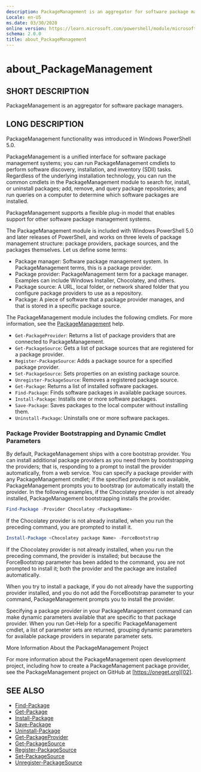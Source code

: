 ```yaml
---
description: PackageManagement is an aggregator for software package managers.
Locale: en-US
ms.date: 03/30/2020
online version: https://learn.microsoft.com/powershell/module/microsoft.powershell.core/about/about_packagemanagement?view=powershell-5.1&WT.mc_id=ps-gethelp
schema: 2.0.0
title: about_PackageManagement
---
```

# about_PackageManagement

## SHORT DESCRIPTION

PackageManagement is an aggregator for software package managers.

## LONG DESCRIPTION

PackageManagement functionality was introduced in Windows PowerShell 5.0.

PackageManagement is a unified interface for software package management
systems; you can run PackageManagement cmdlets to perform software discovery,
installation, and inventory (SDII) tasks. Regardless of the underlying
installation technology, you can run the common cmdlets in the
PackageManagement module to search for, install, or uninstall packages; add,
remove, and query package repositories; and run queries on a computer to
determine which software packages are installed.

PackageManagement supports a flexible plug-in model that enables support for
other software package management systems.

The PackageManagement module is included with Windows PowerShell 5.0 and later
releases of PowerShell, and works on three levels of package management
structure: package providers, package sources, and the packages themselves. Let
us define some terms:

- Package manager: Software package management system. In PackageManagement
  terms, this is a package provider.
- Package provider: PackageManagement term for a package manager. Examples can
  include Windows Installer, Chocolatey, and others.
- Package source: A URL, local folder, or network shared folder that you
  configure package providers to use as a repository.
- Package: A piece of software that a package provider manages, and that is
  stored in a specific package source.

The PackageManagement module includes the following cmdlets. For more
information, see the [PackageManagement][01] help.

- `Get-PackageProvider`: Returns a list of package providers that are
   connected to PackageManagement.
- `Get-PackageSource`: Gets a list of package sources that are registered for
  a package provider.
- `Register-PackageSource`: Adds a package source for a specified package
  provider.
- `Set-PackageSource`: Sets properties on an existing package source.
- `Unregister-PackageSource`: Removes a registered package source.
- `Get-Package`: Returns a list of installed software packages.
- `Find-Package`: Finds software packages in available package sources.
- `Install-Package`: Installs one or more software packages.
- `Save-Package`: Saves packages to the local computer without installing
  them.
- `Uninstall-Package`: Uninstalls one or more software packages.

### Package Provider Bootstrapping and Dynamic Cmdlet Parameters

By default, PackageManagement ships with a core bootstrap provider. You can
install additional package providers as you need them by bootstrapping the
providers; that is, responding to a prompt to install the provider
automatically, from a web service. You can specify a package provider with any
PackageManagement cmdlet; if the specified provider is not available,
PackageManagement prompts you to bootstrap (or automatically install) the
provider. In the following examples, if the Chocolatey provider is not already
installed, PackageManagement bootstrapping installs the provider.

```powershell
Find-Package -Provider Chocolatey <PackageName>
```

If the Chocolatey provider is not already installed, when you run the
preceding command, you are prompted to install it.

```powershell
Install-Package <Chocolatey package Name> -ForceBootstrap
```

If the Chocolatey provider is not already installed, when you run the
preceding command, the provider is installed; but because the ForceBootstrap
parameter has been added to the command, you are not prompted to install it;
both the provider and the package are installed automatically.

When you try to install a package, if you do not already have the supporting
provider installed, and you do not add the ForceBootstrap parameter to your
command, PackageManagement prompts you to install the provider.

Specifying a package provider in your PackageManagement command can make
dynamic parameters available that are specific to that package provider. When
you run Get-Help for a specific PackageManagement cmdlet, a list of parameter
sets are returned, grouping dynamic parameters for available package providers
in separate parameter sets.

More Information About the PackageManagement Project

For more information about the PackageManagement open development project,
including how to create a PackageManagement package provider, see the
PackageManagement project on GitHub at [https://oneget.org][02].

## SEE ALSO

- [Find-Package](xref:PackageManagement.Find-Package)
- [Get-Package](xref:PackageManagement.Get-Package)
- [Install-Package](xref:PackageManagement.Install-Package)
- [Save-Package](xref:PackageManagement.Save-Package)
- [Uninstall-Package](xref:PackageManagement.Uninstall-Package)
- [Get-PackageProvider](xref:PackageManagement.Get-PackageProvider)
- [Get-PackageSource](xref:PackageManagement.Get-PackageSource)
- [Register-PackageSource](xref:PackageManagement.Register-PackageSource)
- [Set-PackageSource](xref:PackageManagement.Set-PackageSource)
- [Unregister-PackageSource](xref:PackageManagement.Unregister-PackageSource)

<!-- link references -->
[01]: /powershell/module/packagemanagement
[02]: https://oneget.org
